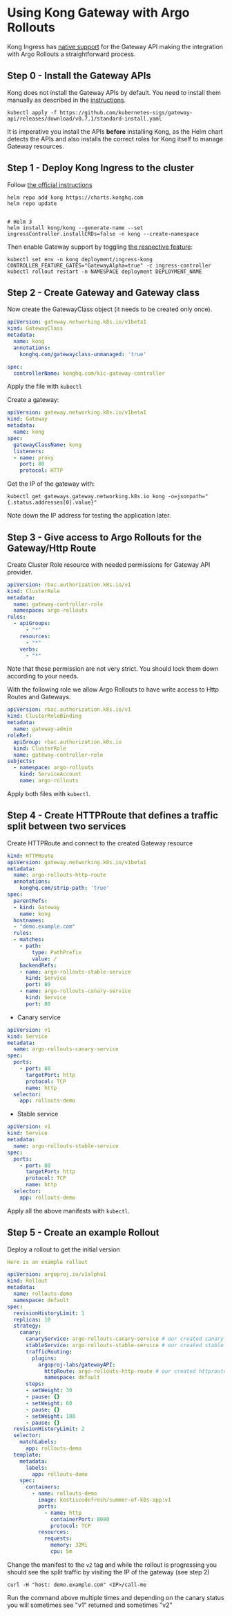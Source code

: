 # Using Kong Gateway with Argo Rollouts

Kong Ingress has [native support](https://docs.konghq.com/kubernetes-ingress-controller/latest/concepts/gateway-api/) for the Gateway API making the integration with Argo Rollouts a straightforward process.


## Step 0 - Install the Gateway APIs

Kong does not install the Gateway APIs by default. You need to install them manually
as described in the [instructions](https://gateway-api.sigs.k8s.io/guides/#installing-gateway-api).

```shell
kubectl apply -f https://github.com/kubernetes-sigs/gateway-api/releases/download/v0.7.1/standard-install.yaml
```

It is imperative you install the APIs **before** installing Kong, as the Helm chart detects the APIs and also installs the correct roles for Kong itself to manage Gateway resources.

## Step 1 - Deploy Kong Ingress to the cluster

Follow [the official instructions](https://docs.konghq.com/kubernetes-ingress-controller/2.9.x/deployment/k4k8s/#helm)


```shell
helm repo add kong https://charts.konghq.com
helm repo update


# Helm 3
helm install kong/kong --generate-name --set ingressController.installCRDs=false -n kong --create-namespace

```

Then enable Gateway support by toggling [the respective feature](https://docs.konghq.com/kubernetes-ingress-controller/2.9.x/deployment/install-gateway-apis/):

```shell
kubectl set env -n kong deployment/ingress-kong CONTROLLER_FEATURE_GATES="GatewayAlpha=true" -c ingress-controller
kubectl rollout restart -n NAMESPACE deployment DEPLOYMENT_NAME
```

## Step 2 - Create Gateway and Gateway class

Now create the GatewayClass object (it needs to be created only once). 

```yaml
apiVersion: gateway.networking.k8s.io/v1beta1
kind: GatewayClass
metadata:
  name: kong
  annotations:
    konghq.com/gatewayclass-unmanaged: 'true'

spec:
  controllerName: konghq.com/kic-gateway-controller
```

Apply the file with `kubectl`

Create a gateway:

```yaml
apiVersion: gateway.networking.k8s.io/v1beta1
kind: Gateway
metadata:
  name: kong
spec:
  gatewayClassName: kong
  listeners:
  - name: proxy
    port: 80
    protocol: HTTP

```

Get the IP of the gateway with:

```shell
kubectl get gateways.gateway.networking.k8s.io kong -o=jsonpath="{.status.addresses[0].value}"
```

Note down the IP address for testing the application later.

## Step 3 - Give access to Argo Rollouts for the Gateway/Http Route


Create Cluster Role resource with needed permissions for Gateway API provider.

```yaml
apiVersion: rbac.authorization.k8s.io/v1
kind: ClusterRole
metadata:
  name: gateway-controller-role
  namespace: argo-rollouts
rules:
  - apiGroups:
      - "*"
    resources:
      - "*"
    verbs:
      - "*"
```

Note that these permission are not very strict. You should lock them down according to your needs.

With the following role we allow Argo Rollouts to have write access to Http Routes and Gateways.

```yaml
apiVersion: rbac.authorization.k8s.io/v1
kind: ClusterRoleBinding
metadata:
  name: gateway-admin
roleRef:
  apiGroup: rbac.authorization.k8s.io
  kind: ClusterRole
  name: gateway-controller-role
subjects:
  - namespace: argo-rollouts
    kind: ServiceAccount
    name: argo-rollouts
```

Apply both files with `kubectl`.

## Step 4 - Create HTTPRoute that defines a traffic split between two services

Create HTTPRoute and connect to the created Gateway resource

```yaml
kind: HTTPRoute
apiVersion: gateway.networking.k8s.io/v1beta1
metadata:
  name: argo-rollouts-http-route
  annotations:
    konghq.com/strip-path: 'true'
spec:
  parentRefs:
  - kind: Gateway
    name: kong
  hostnames:
  - "demo.example.com"
  rules:
  - matches:
    - path:
        type: PathPrefix
        value: /  
    backendRefs:
    - name: argo-rollouts-stable-service
      kind: Service
      port: 80
    - name: argo-rollouts-canary-service
      kind: Service
      port: 80
```


- Canary service

```yaml
apiVersion: v1
kind: Service
metadata:
  name: argo-rollouts-canary-service
spec:
  ports:
    - port: 80
      targetPort: http
      protocol: TCP
      name: http
  selector:
    app: rollouts-demo
```

- Stable service

```yaml
apiVersion: v1
kind: Service
metadata:
  name: argo-rollouts-stable-service
spec:
  ports:
    - port: 80
      targetPort: http
      protocol: TCP
      name: http
  selector:
    app: rollouts-demo
```

Apply all the above manifests with `kubectl`.

## Step 5 - Create an example Rollout

Deploy a rollout to get the initial version

```yaml
Here is an example rollout

apiVersion: argoproj.io/v1alpha1
kind: Rollout
metadata:
  name: rollouts-demo
  namespace: default
spec:
  revisionHistoryLimit: 1
  replicas: 10
  strategy:
    canary:
      canaryService: argo-rollouts-canary-service # our created canary service
      stableService: argo-rollouts-stable-service # our created stable service
      trafficRouting:
        plugins:
          argoproj-labs/gatewayAPI:
            httpRoute: argo-rollouts-http-route # our created httproute
            namespace: default
      steps:
      - setWeight: 30
      - pause: {}
      - setWeight: 60
      - pause: {}
      - setWeight: 100
      - pause: {}
  revisionHistoryLimit: 2
  selector:
    matchLabels:
      app: rollouts-demo
  template:
    metadata:
      labels:
        app: rollouts-demo
    spec:
      containers:
        - name: rollouts-demo
          image: kostiscodefresh/summer-of-k8s-app:v1
          ports:
            - name: http
              containerPort: 8080
              protocol: TCP
          resources:
            requests:
              memory: 32Mi
              cpu: 5m
```

Change the manifest to the `v2` tag and while the rollout is progressing you should see
the split traffic by visiting the IP of the gateway (see step 2)

```shell
curl -H "host: demo.example.com" <IP>/call-me
```
Run the command above multiple times and depending on the canary status you will sometimes see "v1" returned and sometimes "v2"

